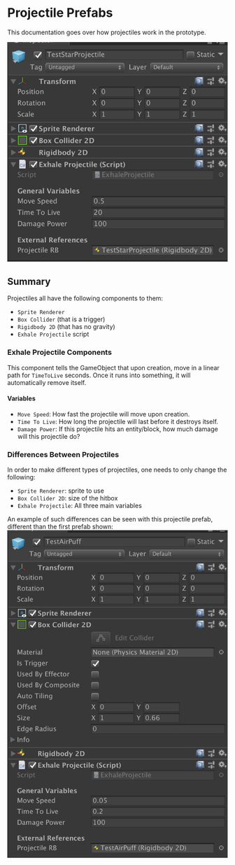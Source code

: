 # Projectile Prefabs

This documentation goes over how projectiles work in the prototype.

![StarProjectile_Prefab](images/StarProjectile_Prefab.png)

## Summary
Projectiles all have the following components to them:
- `Sprite Renderer`
- `Box Collider` (that is a trigger)
- `Rigidbody 2D` (that has no gravity)
- `Exhale Projectile` script

### Exhale Projectile Components
This component tells the GameObject that upon creation, move in a linear path for `TimeToLive` seconds. Once it runs into something, it will automatically remove itself.

#### Variables
- `Move Speed`: How fast the projectile will move upon creation.
- `Time To Live`: How long the projectile will last before it destroys itself.
- `Damage Power`: If this projectile hits an entity/block, how much damage will this projectile do?

### Differences Between Projectiles
In order to make different types of projectiles, one needs to only change the following:
- `Sprite Renderer`: sprite to use
- `Box Collider 2D`: size of the hitbox
- `Exhale Projectile`: All three main variables

An example of such differences can be seen with this projectile prefab, different than the first prefab shown:
![AirPuffe_Prefab](images/AirPuff_Prefab.png)
